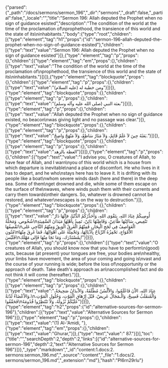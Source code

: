 {"parsed":{"_path":"/docs/sermons/sermon_196","_dir":"sermons","_draft":false,"_partial":false,"_locale":"","title":"Sermon 196:  Allah deputed the Prophet when no sign of guidance esisted","description":"The condition of the world at the time of the proclamation of\nprophethood, the transience of this world and the state of its\ninhabitants.","body":{"type":"root","children":[{"type":"element","tag":"h1","props":{"id":"sermon-196-allah-deputed-the-prophet-when-no-sign-of-guidance-esisted"},"children":[{"type":"text","value":"Sermon 196:  Allah deputed the Prophet when no sign of guidance esisted"}]},{"type":"element","tag":"p","props":{},"children":[{"type":"element","tag":"em","props":{},"children":[{"type":"text","value":"The condition of the world at the time of the proclamation of\nprophethood, the transience of this world and the state of its\ninhabitants."}]}]},{"type":"element","tag":"blockquote","props":{},"children":[{"type":"element","tag":"p","props":{},"children":[{"type":"text","value":"ومن خطبة له (عليه السلام)"}]}]},{"type":"element","tag":"blockquote","props":{},"children":[{"type":"element","tag":"p","props":{},"children":[{"type":"text","value":"بعثة النبي (صلى الله عليه وآله وسلم)"}]}]},{"type":"element","tag":"p","props":{},"children":[{"type":"text","value":"Allah deputed the Prophet when no sign of guidance existed, no beacon\nwas giving light and no passage was clear."}]},{"type":"element","tag":"blockquote","props":{},"children":[{"type":"element","tag":"p","props":{},"children":[{"type":"text","value":"بَعَثَهُ حِينَ لاَ عَلَمٌ قَائِمٌ، وَلاَ مَنَارٌ سَاطِعٌ، وَلاَ مَنْهَجٌ وَاضِحٌ."}]}]},{"type":"element","tag":"blockquote","props":{},"children":[{"type":"element","tag":"p","props":{},"children":[{"type":"text","value":"العظة بالزهد"}]}]},{"type":"element","tag":"p","props":{},"children":[{"type":"text","value":"I advise you, O creatures of Allah, to have fear of Allah, and I warn\nyou of this world which is a house from which departure is inevitable\nand a place of discomfort. He who lives in it has to depart, and he who\nstays here has to leave it. It is drifting with its people like a boat\nwhom severe winds dash (here and there) in the deep sea. Some of them\nget drowned and die, while some of them escape on the surface of the\nwaves, where winds push them with their currents and carry them towards\ntheir dangers. So, whatever is drowned cannot be restored, and whatever\nescapes is on the way to destruction."}]},{"type":"element","tag":"blockquote","props":{},"children":[{"type":"element","tag":"p","props":{},"children":[{"type":"text","value":"أُوصِيكُمْ عِبَادَ اللهِ، بِتَقْوَى اللهِ، وَأُحَذِّرُكُمُ الدُّنْيَا، فإِنَّهَا دَارُ شُخُوص، وَمَحَلَّةُ\nتَنْغِيص، سَاكِنُهَا ظَاعِنٌ، وَقَاطِنُهَا بَائِنٌ، تَمِيدُ بِأَهْلِهَا مَيَدَانَ السَّفِينَةِ تَقْصِفُهَا\nالْعَوَاصِفُ فِي لُجَجِ الْبِحَارِ، فَمِنْهُمُ الْغَرِقُ الْوَبِقُ وَمِنْهُمُ النَّاجِي عَلى مُتُونِ\nالاْمْوَاجِ، تَحْفِزُهُ الرِّيَاحُ بِأَذْيَالِهَا، وَتَحْمِلُهُ عَلى أَهْوَالِهَا، فَمَا غَرِقَ مِنْهَا فَلَيْسَ\nبِمُسْتَدْرَك، وَمَا نَجَا مِنْهَا فَإِلى مَهْلَك!"}]}]},{"type":"element","tag":"p","props":{},"children":[{"type":"text","value":"O creatures of Allah, you should know now that you have to perform\n(good) acts, because (at present) your tongues are free, your bodies are\nhealthy, your limbs have movement, the area of your coming and going is\nvast and the course of your running is wide; before the loss of\nopportunity or the approach of death. Take death's approach as an\naccomplished fact and do not think it will come (hereafter)."}]},{"type":"element","tag":"blockquote","props":{},"children":[{"type":"element","tag":"p","props":{},"children":[{"type":"text","value":"عِبَادَ اللهِ، الاْنَ فَاعْلَمُوا، وَالاْلْسُنُ مُطْلَقَةٌ، وَالاْبدَانُ صَحِيحَةٌ، وَالاْعْضَاءُ لَدْنَةٌ،\nوَالْمُنقَلَبُ فَسِيحٌ، وَالْـمَجَالُ عَرِيضٌ، قَبْلَ إِرْهَاقِ الْفَوْتِ، وَحُلُولِ الْمَوْتِ، فَحَقّقُوا\nعَلَيْكُمْ نُزُولَهُ، وَلاَ تَنْتَظِرُوا قُدُومَهُ"}]}]},{"type":"element","tag":"h2","props":{"id":"alternative-sources-for-sermon-196"},"children":[{"type":"text","value":"Alternative Sources for Sermon 196"}]},{"type":"element","tag":"p","props":{},"children":[{"type":"text","value":"(1) Al-'Amidi, "},{"type":"element","tag":"em","props":{},"children":[{"type":"text","value":"Ghurar,"}]},{"type":"text","value":" 87."}]}],"toc":{"title":"","searchDepth":2,"depth":2,"links":[{"id":"alternative-sources-for-sermon-196","depth":2,"text":"Alternative Sources for Sermon 196"}]}},"_type":"markdown","_id":"content:1.docs:2. sermons:sermon_196.md","_source":"content","_file":"1.docs/2. sermons/sermon_196.md","_extension":"md"},"hash":"Pl6rn29rlu"}